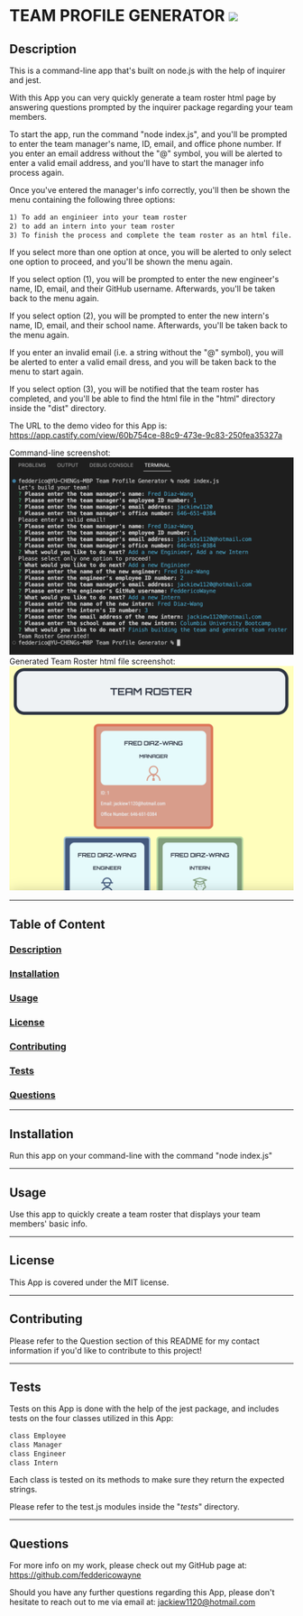# TEAM PROFILE GENERATOR <img src="https://img.shields.io/badge/license-MIT-yellow?style=plastic">

  ## <a id="Description">Description</a> 

  This is a command-line app that's built on node.js with the help of inquirer and jest.

  With this App you can very quickly generate a team roster html page by answering questions prompted by the inquirer package regarding your team members. 

  To start the app, run the command "node index.js", and you'll be prompted to enter the team manager's name, ID, email, and office phone number. If you enter an email address without the "@" symbol, you will be alerted to enter a valid email address, and you'll have to start the manager info process again.
  
  Once you've entered the manager's info correctly, you'll then be shown the menu containing the following three options:

    1) To add an enginieer into your team roster
    2) to add an intern into your team roster
    3) To finish the process and complete the team roster as an html file.
  
  If you select more than one option at once, you will be alerted to only select one option to proceed, and you'll be shown the menu again.

  If you select option (1), you will be prompted to enter the new engineer's name, ID, email, and their GitHub username.
  Afterwards, you'll be taken back to the menu again.

  If you select option (2), you will be prompted to enter the new intern's name, ID, email, and their school name.
  Afterwards, you'll be taken back to the menu again.

  If you enter an invalid email (i.e. a string without the "@" symbol), you will be alerted to enter a valid email dress, and you will be taken back to the menu to start again.

  If you select option (3), you will be notified that the team roster has completed, and you'll be able to find the html file in the "html" directory inside the "dist" directory.

  The URL to the demo video for this App is: https://app.castify.com/view/60b754ce-88c9-473e-9c83-250fea35327a
  
  Command-line screenshot:
  <img src="./assets/images/command-lind-screenshot.png">
  Generated Team Roster html file screenshot:
  <img src="./assets/images/generated-html-screenshot.png">

***

  ## Table of Content

  ### [Description](#Description)
  ### [Installation](#Installation)
  ### [Usage](#Usage)
  ### [License](#License)
  ### [Contributing](#Contributing)
  ### [Tests](#Tests)
  ### [Questions](#Questions)

***

  ## <a id="Installation">Installation</a>

  Run this app on your command-line with the command "node index.js"

***

  ## <a id="Usage">Usage</a>

  Use this app to quickly create a team roster that displays your team members' basic info.

***

  ## <a id="License">License</a>
  
  This App is covered under the MIT license.

  
***

  ## <a id="Contributing">Contributing</a>

  Please refer to the Question section of this README for my contact information if you'd like to contribute to this project!

***

  ## <a id="Tests">Tests</a>

  Tests on this App is done with the help of the jest package, and includes tests on the four classes utilized in this App:

    class Employee
    class Manager
    class Engineer
    class Intern

  Each class is tested on its methods to make sure they return the expected strings.

  Please refer to the test.js modules inside the "_tests_" directory.
  

***

  ## <a id="Questions">Questions</a>

  For more info on my work, please check out my GitHub page at: https://github.com/feddericowayne
  
  Should you have any further questions regarding this App, please don't hesitate to reach out to me via email at: <a href="mailto:jackiew1120@hotmail.com">jackiew1120@hotmail.com</a>

  
